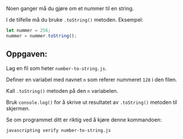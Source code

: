 Noen ganger må du gjøre om et nummer til en string.

I de tilfelle må du bruke `.toString()` metoden. Eksempel:

```js
let nummer = 256;
nummer = nummer.toString();
```

## Oppgaven:

Lag en fil som heter `number-to-string.js`.

Definer en variabel med navnet `n` som referer nummeret `128` i den filen.

Kall `.toString()` metoden på den `n` variabelen.

Bruk `console.log()` for å skrive ut resultatet av `.toString()` metoden til skjermen.

Se om programmet ditt er riktig ved å kjøre denne kommandoen:

```bash
javascripting verify number-to-string.js
```
